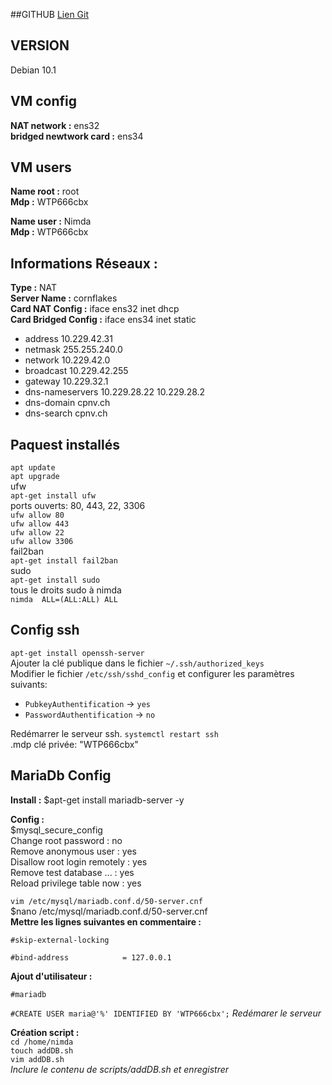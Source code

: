 
##GITHUB
[Lien Git](https://github.com/BergmannFlorian/webservunix)

## VERSION
Debian 10.1

## VM config
__NAT network :__ ens32  
__bridged newtwork card :__ ens34

## VM users
__Name root :__ root  
__Mdp :__ WTP666cbx  

__Name user :__ Nimda  
__Mdp :__ WTP666cbx  

## Informations Réseaux :
__Type :__ NAT  
__Server Name :__ cornflakes  
__Card NAT Config :__ iface ens32 inet dhcp  
__Card Bridged Config :__ iface ens34 inet static  
- address 10.229.42.31
- netmask 255.255.240.0
- network 10.229.42.0
- broadcast 10.229.42.255
- gateway 10.229.32.1
- dns-nameservers 10.229.28.22 10.229.28.2
- dns-domain cpnv.ch
- dns-search cpnv.ch

## Paquest installés  
`apt update`  
`apt upgrade`  
ufw  
`apt-get install ufw`  
ports ouverts: 80, 443, 22, 3306  
`ufw allow 80`  
`ufw allow 443`  
`ufw allow 22`  
`ufw allow 3306`  
fail2ban  
`apt-get install fail2ban`  
sudo  
`apt-get install sudo`  
tous le droits sudo à nimda  
`nimda  ALL=(ALL:ALL) ALL`  

## Config ssh  
`apt-get install openssh-server`  
Ajouter la clé publique dans le fichier `~/.ssh/authorized_keys`  
Modifier le fichier `/etc/ssh/sshd_config` et configurer les paramètres suivants:  
- `PubkeyAuthentification` -> `yes`
- `PasswordAuthentification` -> `no`  

Redémarrer le serveur ssh. `systemctl restart ssh`  
.mdp clé privée: "WTP666cbx"

## MariaDb Config
__Install :__ 
$apt-get install mariadb-server -y

__Config :__  
$mysql_secure_config  
Change root password : no  
Remove anonymous user : yes  
Disallow root login remotely : yes  
Remove test database ... : yes  
Reload privilege table now : yes

`vim /etc/mysql/mariadb.conf.d/50-server.cnf`  
$nano /etc/mysql/mariadb.conf.d/50-server.cnf  
__Mettre les lignes suivantes en commentaire :__

`#skip-external-locking`

`#bind-address            = 127.0.0.1`

__Ajout d'utilisateur :__

`#mariadb`

`#CREATE USER maria@'%' IDENTIFIED BY 'WTP666cbx';`
_Redémarer le serveur_

__Création script :__  
`cd /home/nimda`  
`touch addDB.sh`  
`vim addDB.sh`  
_Inclure le contenu de scripts/addDB.sh et enregistrer_
